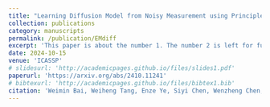 ```yaml
---
title: "Learning Diffusion Model from Noisy Measurement using Principled Expectation-Maximization Method"
collection: publications
category: manuscripts
permalink: /publication/EMdiff
excerpt: 'This paper is about the number 1. The number 2 is left for future work.'
date: 2024-10-15
venue: 'ICASSP'
# slidesurl: 'http://academicpages.github.io/files/slides1.pdf'
paperurl: 'https://arxiv.org/abs/2410.11241'
# bibtexurl: 'http://academicpages.github.io/files/bibtex1.bib'
citation: 'Weimin Bai, Weiheng Tang, Enze Ye, Siyi Chen, Wenzheng Chen, He Sun. (2024). &quot;Learning Diffusion Model from Noisy Measurement using Principled Expectation-Maximization Method.&quot; <i>ICASSP</i>. 2024.'
---
```


